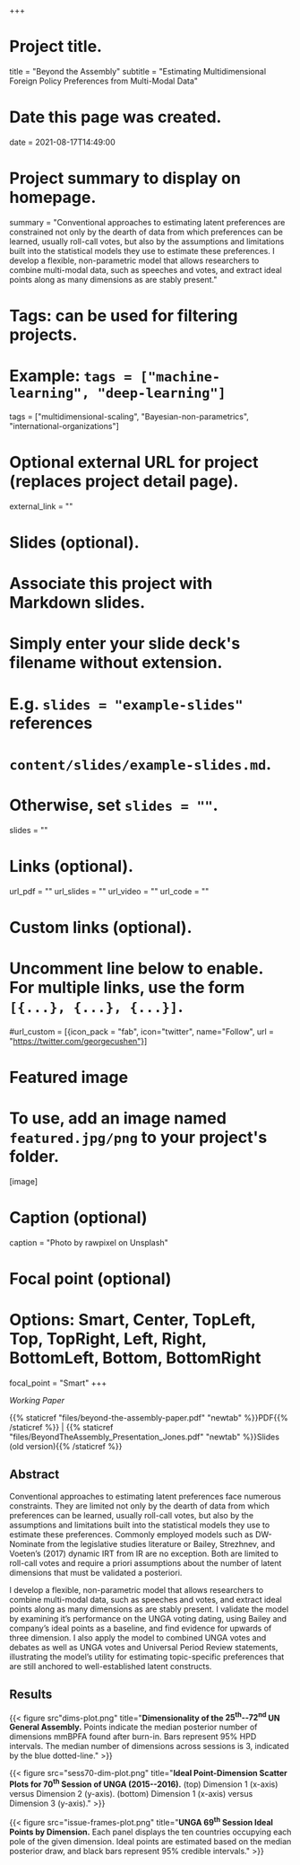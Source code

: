 +++
# Project title.
title = "Beyond the Assembly"
subtitle = "Estimating Multidimensional Foreign Policy Preferences from Multi-Modal Data"

# Date this page was created.
date = 2021-08-17T14:49:00

# Project summary to display on homepage.
summary = "Conventional approaches to estimating latent preferences are constrained not only by the dearth of data from which preferences can be learned, usually roll-call votes, but also by the assumptions and limitations built into the statistical models they use to estimate these preferences. I develop a flexible, non-parametric model that allows researchers to combine multi-modal data, such as speeches and votes, and extract ideal points along as many dimensions as are stably present."

# Tags: can be used for filtering projects.
# Example: `tags = ["machine-learning", "deep-learning"]`
tags = ["multidimensional-scaling", "Bayesian-non-parametrics", "international-organizations"]

# Optional external URL for project (replaces project detail page).
external_link = ""

# Slides (optional).
#   Associate this project with Markdown slides.
#   Simply enter your slide deck's filename without extension.
#   E.g. `slides = "example-slides"` references 
#   `content/slides/example-slides.md`.
#   Otherwise, set `slides = ""`.
slides = ""

# Links (optional).
url_pdf = ""
url_slides = ""
url_video = ""
url_code = ""

# Custom links (optional).
#   Uncomment line below to enable. For multiple links, use the form `[{...}, {...}, {...}]`.
#url_custom = [{icon_pack = "fab", icon="twitter", name="Follow", url = "https://twitter.com/georgecushen"}]

# Featured image
# To use, add an image named `featured.jpg/png` to your project's folder. 
[image]
  # Caption (optional)
  caption = "Photo by rawpixel on Unsplash"
  
  # Focal point (optional)
  # Options: Smart, Center, TopLeft, Top, TopRight, Left, Right, BottomLeft, Bottom, BottomRight
  focal_point = "Smart"
+++

*Working Paper*

{{% staticref "files/beyond-the-assembly-paper.pdf" "newtab" %}}PDF{{% /staticref %}} | {{% staticref "files/BeyondTheAssembly_Presentation_Jones.pdf" "newtab" %}}Slides (old version){{% /staticref %}}

## Abstract

Conventional approaches to estimating latent preferences face numerous constraints. They are limited not only by the dearth of data from which preferences
can be learned, usually roll-call votes, but also by the assumptions and limitations built into the statistical models they use to estimate these preferences. Commonly employed models such as DW-Nominate from the legislative studies literature or Bailey, Strezhnev, and Voeten’s (2017) dynamic IRT from IR are no exception. Both are limited to roll-call votes and require a priori assumptions about the number of latent dimensions that must be validated a posteriori. 

I develop a flexible, non-parametric model that allows researchers to combine multi-modal data, such as speeches and votes, and extract ideal points along as many dimensions as are stably present. I validate the model by examining it’s performance on the UNGA voting dating, using Bailey and company’s ideal points as a baseline, and find evidence for upwards of three dimension. I also apply the model to combined UNGA votes and debates as well as UNGA votes and Universal Period Review statements, illustrating the model’s utility for estimating topic-specific preferences that are still
anchored to well-established latent constructs.


## Results

{{< figure src"dims-plot.png" title="<strong>Dimensionality of the $\mathbf{25^{th}}$--$\mathbf{72^{nd}}$ UN General Assembly.</strong> Points indicate the median posterior number of dimensions mmBPFA found after burn-in. Bars represent 95\% HPD intervals. The median number of dimensions across sessions is 3, indicated by the blue dotted-line." >}}

{{< figure src="sess70-dim-plot.png" title="<strong>Ideal Point-Dimension Scatter Plots for $\mathbf{70^{th}}$ Session of UNGA (2015--2016).</strong> (top) Dimension 1 (x-axis) versus Dimension 2 (y-axis). (bottom) Dimension 1 (x-axis) versus Dimension 3 (y-axis)." >}}

{{< figure src="issue-frames-plot.png" title="<strong>UNGA $\mathbf{69^{th}}$ Session Ideal Points by Dimension.</strong> Each panel displays the ten countries occupying each pole of the given dimension. Ideal points are estimated based on the median posterior draw, and black bars represent 95\% credible intervals." >}}
